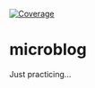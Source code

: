 [![Coverage](https://sonarcloud.io/api/project_badges/measure?project=randy-concepcion_microblog&metric=coverage)](https://sonarcloud.io/summary/new_code?id=randy-concepcion_microblog)

# microblog
Just practicing...
